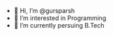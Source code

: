 - 👋 Hi, I’m @gursparsh
- 👀 I’m interested in Programming
- 🌱 I’m currently persuing B.Tech

<!---
gursparsh/gursparsh is a ✨ special ✨ repository because its `README.md` (this file) appears on your GitHub profile.
You can click the Preview link to take a look at your changes.
--->

